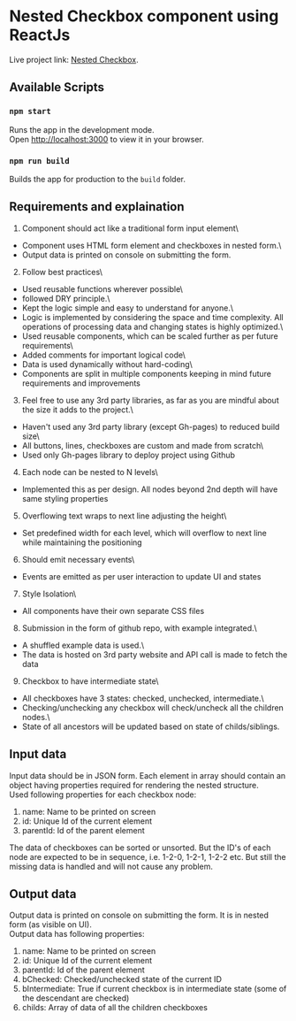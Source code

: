 # Nested Checkbox component using ReactJs

Live project link: [Nested Checkbox](https://pradeep17jadhav.github.io/Nested_Checkbox).

## Available Scripts

### `npm start`

Runs the app in the development mode.\
Open [http://localhost:3000](http://localhost:3000) to view it in your browser.

### `npm run build`

Builds the app for production to the `build` folder.


## Requirements and explaination
1. Component should act like a traditional form input element\
* Component uses HTML form element and checkboxes in nested form.\
* Output data is printed on console on submitting the form.

2. Follow best practices\
* Used reusable functions wherever possible\
* followed DRY principle.\
* Kept the logic simple and easy to understand for anyone.\
* Logic is implemented by considering the space and time complexity. All operations of processing data and changing states is highly optimized.\
* Used reusable components, which can be scaled further as per future requirements\
* Added comments for important logical code\
* Data is used dynamically without hard-coding\
* Components are split in multiple components keeping in mind future requirements and improvements

3. Feel free to use any 3rd party libraries, as far as you are mindful about the size it adds to
the project.\
* Haven't used any 3rd party library (except Gh-pages) to reduced build size\
* All buttons, lines, checkboxes are custom and made from scratch\
* Used only Gh-pages library to deploy project using Github

4. Each node can be nested to N levels\
* Implemented this as per design. All nodes beyond 2nd depth will have same styling properties

5. Overflowing text wraps to next line adjusting the height\
* Set predefined width for each level, which will overflow to next line while maintaining the positioning

6. Should emit necessary events\
* Events are emitted as per user interaction to update UI and states

7. Style Isolation\
* All components have their own separate CSS files

8. Submission in the form of github repo, with example integrated.\
* A shuffled example data is used.\
* The data is hosted on 3rd party website and API call is made to fetch the data

9. Checkbox to have intermediate state\
* All checkboxes have 3 states: checked, unchecked, intermediate.\
* Checking/unchecking any checkbox will check/uncheck all the children nodes.\
* State of all ancestors will be updated based on state of childs/siblings.


## Input data
Input data should be in JSON form. Each element in array should contain an object having properties required for rendering the nested structure.\
Used following properties for each checkbox node:
1. name: Name to be printed on screen
2. id: Unique Id of the current element
3. parentId: Id of the parent element

The data of checkboxes can be sorted or unsorted. But the ID's of each node are expected to be in sequence, i.e. 1-2-0, 1-2-1, 1-2-2 etc. But still the missing data is handled and will not cause any problem.


## Output data
Output data is printed on console on submitting the form. It is in nested form (as visible on UI).\
Output data has following properties:
1. name: Name to be printed on screen
2. id: Unique Id of the current element
3. parentId: Id of the parent element
4. bChecked: Checked/unchecked state of the current ID
5. bIntermediate: True if current checkbox is in intermediate state (some of the descendant are checked)
6. childs: Array of data of all the children checkboxes